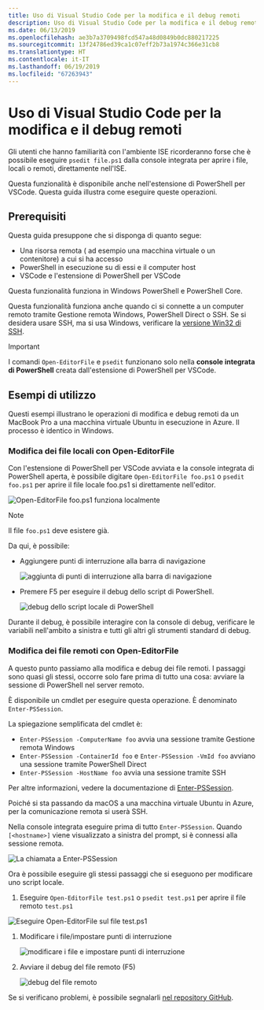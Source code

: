 ```yaml
---
title: Uso di Visual Studio Code per la modifica e il debug remoti
description: Uso di Visual Studio Code per la modifica e il debug remoti
ms.date: 06/13/2019
ms.openlocfilehash: ae3b7a3709498fcd547a48d0849b0dc880217225
ms.sourcegitcommit: 13f24786ed39ca1c07eff2b73a1974c366e31cb8
ms.translationtype: HT
ms.contentlocale: it-IT
ms.lasthandoff: 06/19/2019
ms.locfileid: "67263943"
---
```

# <a name="using-visual-studio-code-for-remote-editing-and-debugging"></a>Uso di Visual Studio Code per la modifica e il debug remoti

Gli utenti che hanno familiarità con l'ambiente ISE ricorderanno forse che è possibile eseguire `psedit file.ps1` dalla console integrata per aprire i file, locali o remoti, direttamente nell'ISE.

Questa funzionalità è disponibile anche nell'estensione di PowerShell per VSCode. Questa guida illustra come eseguire queste operazioni.

## <a name="prerequisites"></a>Prerequisiti

Questa guida presuppone che si disponga di quanto segue:

- Una risorsa remota ( ad esempio una macchina virtuale o un contenitore) a cui si ha accesso
- PowerShell in esecuzione su di essi e il computer host
- VSCode e l'estensione di PowerShell per VSCode

Questa funzionalità funziona in Windows PowerShell e PowerShell Core.

Questa funzionalità funziona anche quando ci si connette a un computer remoto tramite Gestione remota Windows, PowerShell Direct o SSH. Se si desidera usare SSH, ma si usa Windows, verificare la [versione Win32 di SSH](https://github.com/PowerShell/Win32-OpenSSH).

> [!IMPORTANT]
> I comandi `Open-EditorFile` e `psedit` funzionano solo nella **console integrata di PowerShell** creata dall'estensione di PowerShell per VSCode.

## <a name="usage-examples"></a>Esempi di utilizzo

Questi esempi illustrano le operazioni di modifica e debug remoti da un MacBook Pro a una macchina virtuale Ubuntu in esecuzione in Azure. Il processo è identico in Windows.

### <a name="local-file-editing-with-open-editorfile"></a>Modifica dei file locali con Open-EditorFile

Con l'estensione di PowerShell per VSCode avviata e la console integrata di PowerShell aperta, è possibile digitare `Open-EditorFile foo.ps1` o `psedit foo.ps1` per aprire il file locale foo.ps1 si direttamente nell'editor.

![Open-EditorFile foo.ps1 funziona localmente](images/Using-VSCode-for-Remote-Editing-and-Debugging/1-open-local-file.png)

>[!NOTE]
> Il file `foo.ps1` deve esistere già.

Da qui, è possibile:

- Aggiungere punti di interruzione alla barra di navigazione

  ![aggiunta di punti di interruzione alla barra di navigazione](images/Using-VSCode-for-Remote-Editing-and-Debugging/2-adding-breakpoint-gutter.png)

- Premere F5 per eseguire il debug dello script di PowerShell.

  ![debug dello script locale di PowerShell](images/Using-VSCode-for-Remote-Editing-and-Debugging/3-local-debug.png)

Durante il debug, è possibile interagire con la console di debug, verificare le variabili nell'ambito a sinistra e tutti gli altri gli strumenti standard di debug.

### <a name="remote-file-editing-with-open-editorfile"></a>Modifica dei file remoti con Open-EditorFile

A questo punto passiamo alla modifica e debug dei file remoti. I passaggi sono quasi gli stessi, occorre solo fare prima di tutto una cosa: avviare la sessione di PowerShell nel server remoto.

È disponibile un cmdlet per eseguire questa operazione. È denominato `Enter-PSSession`.

La spiegazione semplificata del cmdlet è:

- `Enter-PSSession -ComputerName foo` avvia una sessione tramite Gestione remota Windows
- `Enter-PSSession -ContainerId foo` e `Enter-PSSession -VmId foo` avviano una sessione tramite PowerShell Direct
- `Enter-PSSession -HostName foo` avvia una sessione tramite SSH

Per altre informazioni, vedere la documentazione di [Enter-PSSession](/powershell/module/microsoft.powershell.core/enter-pssession).

Poiché si sta passando da macOS a una macchina virtuale Ubuntu in Azure, per la comunicazione remota si userà SSH.

Nella console integrata eseguire prima di tutto `Enter-PSSession`. Quando `[<hostname>]` viene visualizzato a sinistra del prompt, si è connessi alla sessione remota.

![La chiamata a Enter-PSSession](images/Using-VSCode-for-Remote-Editing-and-Debugging/4-enter-pssession.png)

Ora è possibile eseguire gli stessi passaggi che si eseguono per modificare uno script locale.

1. Eseguire `Open-EditorFile test.ps1` o `psedit test.ps1` per aprire il file remoto `test.ps1`

  ![Eseguire Open-EditorFile sul file test.ps1](images/Using-VSCode-for-Remote-Editing-and-Debugging/5-open-remote-file.png)

1. Modificare i file/impostare punti di interruzione

   ![modificare i file e impostare punti di interruzione](images/Using-VSCode-for-Remote-Editing-and-Debugging/6-set-breakpoints.png)

1. Avviare il debug del file remoto (F5)

   ![debug del file remoto](images/Using-VSCode-for-Remote-Editing-and-Debugging/7-start-debugging.png)

Se si verificano problemi, è possibile segnalarli [nel repository GitHub](https://github.com/powershell/vscode-powershell).
